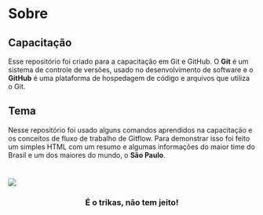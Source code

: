 # Sobre

## Capacitação

Esse repositório foi criado para a capacitação em Git e GitHub. O **Git** é um sistema de controle de versões, usado no desenvolvimento de software e o **GitHub** é uma plataforma de hospedagem de código e arquivos que utiliza o Git.

## Tema

Nesse repositório foi usado alguns comandos aprendidos na capacitação e os conceitos de fluxo de trabalho de Gitflow. Para demonstrar isso foi feito um simples HTML com um resumo e algumas informações do maior time do Brasil e um dos maiores do mundo, o **São Paulo**.

<h1>
<img align="center" src="https://www.arqtricolor.com/wp-content/uploads/2017/12/001-4.jpg">
</h1>

<h3 align="center">É o trikas, não tem jeito!</h3>
